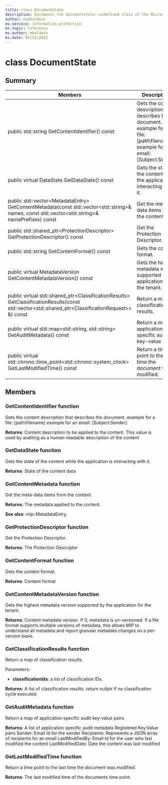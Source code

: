 ```yaml
---
title: class DocumentState 
description: Documents the documentstate::undefined class of the Microsoft Information Protection (MIP) SDK.
author: msmbaldwin
ms.service: information-protection
ms.topic: reference
ms.author: mbaldwin
ms.date: 05/31/2022
---
```


# class DocumentState 
  
## Summary
 Members                        | Descriptions                                
--------------------------------|---------------------------------------------
public std::string GetContentIdentifier() const  |  Gets the content description that describes the document. example for a file: [path\filename] example for an email: [Subject:Sender].
public virtual DataState GetDataState() const  |  Gets the state of the content while the application is interacting with it.
public std::vector&lt;MetadataEntry&gt; GetContentMetadata(const std::vector&lt;std::string&gt;& names, const std::vector&lt;std::string&gt;& namePrefixes) const  |  Get the meta-data items from the content.
public std::shared_ptr&lt;ProtectionDescriptor&gt; GetProtectionDescriptor() const  |  Get the Protection Descriptor.
public std::string GetContentFormat() const  |  Gets the content format.
public virtual MetadataVersion GetContentMetadataVersion() const  |  Gets the highest metadata version supported by the application for the tenant.
public virtual std::shared_ptr&lt;ClassificationResults&gt; GetClassificationResults(const std::vector&lt;std::shared_ptr&lt;ClassificationRequest&gt;&gt; &) const  |  Return a map of classification results.
public virtual std::map&lt;std::string, std::string&gt; GetAuditMetadata() const  |  Return a map of application specific audit key-value pairs.
public virtual std::chrono::time_point&lt;std::chrono::system_clock&gt; GetLastModifiedTime() const  |  Return a time point to the last time the document was modified.
  
## Members
  
### GetContentIdentifier function
Gets the content description that describes the document. example for a file: [path\filename] example for an email: [Subject:Sender].

  
**Returns**: Content description to be applied to the content.
This value is used by auditing as a human-readable description of the content
  
### GetDataState function
Gets the state of the content while the application is interacting with it.

  
**Returns**: State of the content data
  
### GetContentMetadata function
Get the meta-data items from the content.

  
**Returns**: The metadata applied to the content. 
  
**See also**: mip::MetadataEntry.
  
### GetProtectionDescriptor function
Get the Protection Descriptor.

  
**Returns**: The Protection Descriptor
  
### GetContentFormat function
Gets the content format.

  
**Returns**: Content format
  
### GetContentMetadataVersion function
Gets the highest metadata version supported by the application for the tenant.

  
**Returns**: Content metadata version. If 0, metadata is un-versioned. 
If a file format supports multiple versions of metadata, this allows MIP to understand all metadata and report granular metadata changes on a per-version basis.
  
### GetClassificationResults function
Return a map of classification results.

Parameters:  
* **classificationIds**: a list of classification IDs. 



  
**Returns**: A list of classification results. 
return nullptr if no classification cycle executed.
  
### GetAuditMetadata function
Return a map of application specific audit key-value pairs.

  
**Returns**: A list of application specific audit metadata
Registered Key:Value pairs Sender: Email Id for the sender Recipients: Represents a JSON array of recipients for an email LastModifiedBy: Email Id for the user who last modified the content LastModifiedDate: Date the content was last modified
  
### GetLastModifiedTime function
Return a time point to the last time the document was modified.

  
**Returns**: The last modified time of the documents time point.
